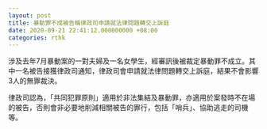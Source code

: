```yaml
---
layout: post
title: 暴動罪不成被告稱律政司申請就法律問題轉交上訴庭
date: 2020-09-21 22:41:12.000000000 +08:00
categories: rthk
---
```


涉及去年7月暴動案的一對夫婦及一名女學生，經審訊後被裁定暴動罪不成立。其中一名被告接獲律政司通知，律政司會申請就法律問題轉交上訴庭，結果不會影響3人的無罪裁決。

律政司認為，「共同犯罪原則」適用於非法集結及暴動罪，亦適用於案發時不在場的被告，否則會非必要地削減相關被告的罪行，包括「哨兵」、協助逃走的司機等。
